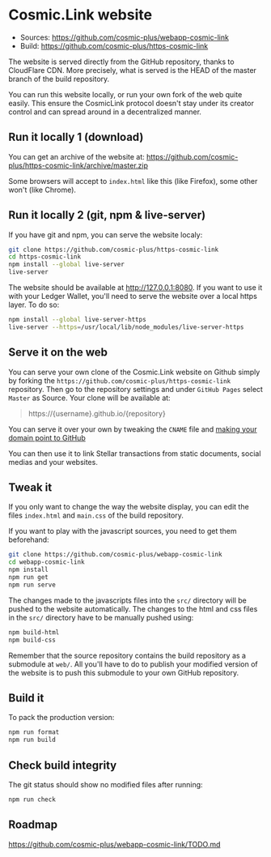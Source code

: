 # Cosmic.Link website

* Sources: https://github.com/cosmic-plus/webapp-cosmic-link
* Build: https://github.com/cosmic-plus/https-cosmic-link

The website is served directly from the GitHub repository, thanks to CloudFlare
CDN. More precisely, what is served is the HEAD of the master branch of the
build repository.

You can run this website locally, or run your own fork of the web quite easily. 
This ensure the CosmicLink protocol doesn't stay under its creator control and 
can spread around in a decentralized manner.

## Run it locally 1 (download)

You can get an archive of the website at: 
https://github.com/cosmic-plus/https-cosmic-link/archive/master.zip

Some browsers will accept to `index.html` like this (like Firefox), some other 
won't (like Chrome).

## Run it locally 2 (git, npm & live-server)

If you have git and npm, you can serve the website localy:

```sh
git clone https://github.com/cosmic-plus/https-cosmic-link
cd https-cosmic-link
npm install --global live-server
live-server
```

The website should be available at http://127.0.0.1:8080. If you want to use it
with your Ledger Wallet, you'll need to serve the website over a local https
layer. To do so:

```sh
npm install --global live-server-https
live-server --https=/usr/local/lib/node_modules/live-server-https
```

## Serve it on the web

You can serve your own clone of the Cosmic.Link website on Github simply by 
forking the `https://github.com/cosmic-plus/https-cosmic-link` repository. Then 
go to the repository settings and under `GitHub Pages` select `Master` as 
Source. Your clone will be available at:

> https://{username}.github.io/{repository}

You can serve it over your own by tweaking the `CNAME` file and [making your 
domain point to 
GitHub](https://help.github.com/articles/quick-start-setting-up-a-custom-domain/)

You can then use it to link Stellar transactions from static documents, social 
medias and your websites.

## Tweak it

If you only want to change the way the website display, you can edit the files 
`index.html` and `main.css` of the build repository.

If you want to play with the javascript sources, you need to get them 
beforehand:

```sh
git clone https://github.com/cosmic-plus/webapp-cosmic-link
cd webapp-cosmic-link
npm install
npm run get
npm run serve
```

The changes made to the javascripts files into the `src/` directory will be 
pushed to the website automatically. The changes to the html and css files in 
the `src/` directory have to be manually pushed using:

```sh
npm build-html
npm build-css
```

Remember that the source repository contains the build repository as a 
submodule at `web/`. All you'll have to do to publish your modified version of
the website is to push this submodule to your own GitHub repository.


## Build it

To pack the production version:

```sh
npm run format
npm run build
```

## Check build integrity

The git status should show no modified files after running:

```sh
npm run check
```

## Roadmap

https://github.com/cosmic-plus/webapp-cosmic-link/TODO.md
